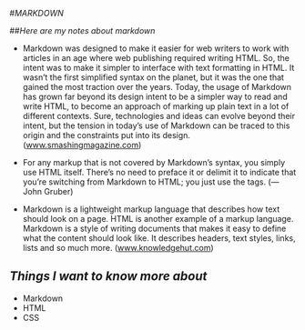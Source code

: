 #*MARKDOWN*

##*Here are my notes about markdown*

* Markdown was designed to make it easier for web writers to work with articles in an age where web publishing required writing HTML. So, the intent was to make it simpler to interface with text formatting in HTML. It wasn’t the first simplified syntax on the planet, but it was the one that gained the most traction over the years. Today, the usage of Markdown has grown far beyond its design intent to be a simpler way to read and write HTML, to become an approach of marking up plain text in a lot of different contexts. Sure, technologies and ideas can evolve beyond their intent, but the tension in today’s use of Markdown can be traced to this origin and the constraints put into its design. (www.smashingmagazine.com) 

* For any markup that is not covered by Markdown’s syntax, you simply use HTML itself. There’s no need to preface it or delimit it to indicate that you’re switching from Markdown to HTML; you just use the tags.       (— John Gruber) 

* Markdown is a lightweight markup language that describes how text should look on a page. HTML is another example of a markup language. Markdown is a style of writing documents that makes it easy to define what the content should look like. It describes headers, text styles, links, lists and so much more. (www.knowledgehut.com)

## *Things I want to know more about*
- Markdown
- HTML
- CSS
